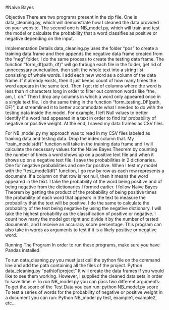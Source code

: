 #Naive Bayes 

Objective
There are two programs present in the zip file. One is data_cleaning.py, which will demonstrate
how I cleaned the data provided on your website. The second one is NB_model.py, which will
train and test the model or calculate the probability that a word classifies as positive or negative
depending on the input.

Implementation Details
data_cleaning.py uses the folder “pos” to create a training data frame and then appends the
negative data frame created from the “neg” folder. I do the same process to create the testing
data frame. The function “form_df(path, df)” will go through each file in the folder, get rid of
unnecessary punctuation, then split the whole text into a string list consisting of whole words. I
add each new word as a column of the data frame. If it already exists, then it just keeps count of
how many times the word appears in the same text. Then I get rid of columns where the word is
less than 4 characters long in order to filter out common words like “the, am, I, on.” Then I drop
any columns in which a word only appeared once in a single text file. I do the same thing in the
function “form_testing_DF(path, DF)”, but streamlined it to better accommodate what I needed
to do with the testing data inside the model. For example, I left Null values to better identify if a
word had appeared in a text in order to find its’ probability of negative or positive weight. At the
end, I saved my data frames as CSV files.

For NB_model.py my approach was to read in my CSV files labeled as training data and
testing data. Drop the index column that. My “train_models(df)” function will take in the training
data frame and I will calculate the necessary values for the Naive Bayes Theorem by counting
the number of times a word shows up on a positive text file and when it shows up on a negative
text file. I save the probabilities in 2 dictionaries. One for negative probabilities and one for
positive. When I test my model with the “test_model(df)” function, I go row by row as each row
represents a document. If a column on that row is not null, then it means the word appeared in
the text. I take the probability of the word being positive and of being negative from the
dictionaries I formed earlier. I follow Naive Bayes Theorem by getting the product of the
probability of being positive times the probability of each word that appears in the text to
measure the probability that the text will be positive. I do the same to calculate the probability of
the text being negative by using the negative dictionary. I will take the highest probability as the
classification of positive or negative. I count how many the model got right and divide it by the
number of tested documents, and I receive an accuracy score percentage. This program can
also take in words as arguments to test if it is a likely positive or negative word.

Running The Program
In order to run these programs, make sure you have Pandas installed.

To run data_cleaning.py you must just call the python file on the command line and add the
path containing all the files of the project.
Python data_cleaning.py “path\of\project”
It will create the data frames if you would like to see them working. However, I supplied the
cleaned data sets in order to save time.
e
To run NB_model.py you can pass two different arguments:
To get the score of the Test Data you can run:
python NB_model.py score
To test a series of words for the probability of negative or positive weight in a
document you can run:
Python NB_model.py test, example1, example2, etc…
